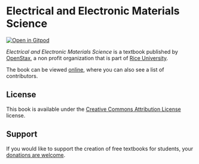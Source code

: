 # Electrical and Electronic Materials Science

[![Open in Gitpod](https://gitpod.io/button/open-in-gitpod.svg)](https://gitpod.io/from-referrer/)

_Electrical and Electronic Materials Science_ is a textbook published by [OpenStax](https://openstax.org/), a non profit organization that is part of [Rice University](https://www.rice.edu/).

The book can be viewed [online](https://github.com/cnx-user-books/cnxbook-electrical-and-electronic-materials-science/releases/latest), where you can also see a list of contributors.

## License
This book is available under the [Creative Commons Attribution License](./LICENSE) license.

## Support
If you would like to support the creation of free textbooks for students, your [donations are welcome](https://riceconnect.rice.edu/donation/support-openstax-banner).
